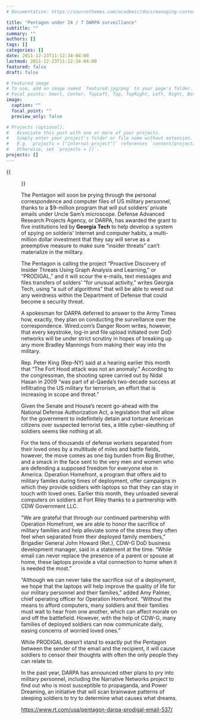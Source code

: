 ```yaml
---
# Documentation: https://sourcethemes.com/academic/docs/managing-content/

title: "Pentagon under 24 / 7 DARPA surveillance"
subtitle: ""
summary: ""
authors: []
tags: []
categories: []
date: 2011-12-23T11:12:34-04:00
lastmod: 2011-12-23T11:12:34-04:00
featured: false
draft: false

# Featured image
# To use, add an image named `featured.jpg/png` to your page's folder.
# Focal points: Smart, Center, TopLeft, Top, TopRight, Left, Right, BottomLeft, Bottom, BottomRight.
image:
  caption: ""
  focal_point: ""
  preview_only: false

# Projects (optional).
#   Associate this post with one or more of your projects.
#   Simply enter your project's folder or file name without extension.
#   E.g. `projects = ["internal-project"]` references `content/project/deep-learning/index.md`.
#   Otherwise, set `projects = []`.
projects: []
---
```


{{<figure src="first-marines-iraq-fallujah.si.jpg" caption="Iraq, Fallujah: US marines from the First Battalion, 5th Marines, Bravo Company, browse the internet at camp Mercury 25 April 2004. (AFP Photo / Nicolas Asfouri) © AFP">}}

The Pentagon will soon be prying through the personal correspondence and computer files of US military personnel, thanks to a $9-million program that will put soldiers’ private emails under Uncle Sam’s microscope.
Defense Advanced Research Projects Agency, or DARPA, has awarded the grant to five institutions led by **Georgia Tech** to help develop a system of spying on solderis’ Internet and computer habits, a multi-million dollar investment that they say will serve as a preemptive measure to make sure “insider threats” can’t materialize in the military.

The Pentagon is calling the project “Proactive Discovery of Insider Threats Using Graph Analysis and Learning,” or “PRODIGAL,” and it will scour the e-mails, text messages and files transfers of solders’ “for unusual activity,” writes Georgia Tech, using “a suit of algorithms” that will be able to weed out any weirdness within the Department of Defense that could become a security threat.

A spokesman for DARPA deferred to answer to the Army Times how, exactly, they plan on conducting the surveillance over the correspondence. Wired.com’s Danger Room writes, however, that every keystroke, log-in and file upload initiated over DoD networks will be under strict scrutiny in hopes of breaking up any more Bradley Mannings from making their way into the military.

Rep. Peter King (Rep-NY) said at a hearing earlier this month that “The Fort Hood attack was not an anomaly.” According to the congressman, the shooting spree carried out by Nidal Hasan in 2009 “was part of al-Qaeda’s two-decade success at infiltrating the US military for terrorism, an effort that is increasing in scope and threat.”

Given the Senate and House’s recent go-ahead with the National Defense Authorization Act, a legislation that will allow for the government to indefinitely detain and torture American citizens over suspected terrorist ties, a little cyber-sleuthing of soldiers seems like nothing at all.

For the tens of thousands of defense workers separated from their loved ones by a multitude of miles and battle fields, however, the move comes as one big burden from Big Brother, and a smack in the face sent to the very men and women who are defending a supposed freedom for everyone else in America. Operation Homefront, a program that offers aid to military familes during times of deployment, offer campaigns in which they provide soldiers with laptops so that they can stay in touch with loved ones. Earlier this month, they unloaded several computers on soldiers at Fort Riley thanks to a partnership with CDW Government LLC.

"We are grateful that through our continued partnership with Operation Homefront, we are able to honor the sacrifice of military families and help alleviate some of the stress they often feel when separated from their deployed family members,” Brigadier General John Howard (Ret.), CDW-G DoD business development manager, said in a statement at the time. “While email can never replace the presence of a parent or spouse at home, these laptops provide a vital connection to home when it is needed the most.”

“Although we can never take the sacrifice out of a deployment, we hope that the laptops will help improve the quality of life for our military personnel and their families,” added Amy Palmer, chief operating officer for Operation Homefront. “Without the means to afford computers, many soldiers and their families must wait to hear from one another, which can affect morale on and off the battlefield. However, with the help of CDW-G, many families of deployed soldiers can now communicate daily, easing concerns of worried loved ones.”

While PRODIGAL doesn’t stand to exactly put the Pentagon between the sender of the email and the recipient, it will cause soldiers to censor their thoughts with often the only people they can relate to.

In the past year, DARPA has announced other plans to pry into military personnel, including the Narrative Networks project to find out who is most susceptible to propaganda, and Power Dreaming, an initiative that will scan brainwave patterns of sleeping soldiers to try to determine what causes what dreams.

https://www.rt.com/usa/pentagon-darpa-prodigal-email-537/
